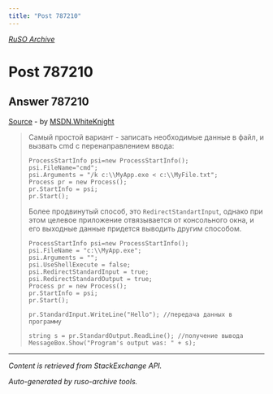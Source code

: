 ```yaml
---
title: "Post 787210"
---
```

<p><i><a href="https://github.com/MSDN-WhiteKnight/ruso-archive/">RuSO Archive</a></i></p>
<h1>Post 787210</h1>
<h2>Answer 787210</h2>
<p><a href="https://ru.stackoverflow.com/a/787210/">Source</a> - by <a href="https://ru.stackoverflow.com/users/240512/msdn-whiteknight">MSDN.WhiteKnight</a></p>
<blockquote>
<p>Самый простой вариант - записать необходимые данные в файл, и вызвать cmd с перенаправлением ввода:</p>

<pre><code>ProcessStartInfo psi=new ProcessStartInfo();
psi.FileName="cmd";
psi.Arguments = "/k c:\\MyApp.exe &lt; c:\\MyFile.txt";            
Process pr = new Process();
pr.StartInfo = psi;
pr.Start();
</code></pre>

<p>Более продвинутый способ, это <code>RedirectStandartInput</code>, однако при этом целевое приложение отвязывается от консольного окна, и его выходные данные придется выводить другим способом.</p>

<pre><code>ProcessStartInfo psi=new ProcessStartInfo();
psi.FileName = "c:\\MyApp.exe";
psi.Arguments = "";
psi.UseShellExecute = false;
psi.RedirectStandardInput = true;
psi.RedirectStandardOutput = true;
Process pr = new Process();
pr.StartInfo = psi;     
pr.Start();      

pr.StandardInput.WriteLine("Hello"); //передача данных в программу 

string s = pr.StandardOutput.ReadLine(); //получение вывода
MessageBox.Show("Program's output was: " + s);
</code></pre>

</blockquote>
<hr/>
<p><i>Content is retrieved from StackExchange API. </i></p>
<p><i>Auto-generated by ruso-archive tools. </i></p>
